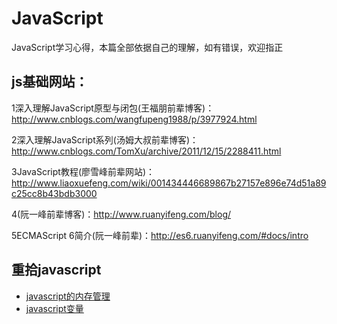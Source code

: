 # JavaScript
JavaScript学习心得，本篇全部依据自己的理解，如有错误，欢迎指正

## js基础网站：

  1深入理解JavaScript原型与闭包(王福朋前辈博客)：http://www.cnblogs.com/wangfupeng1988/p/3977924.html

  2深入理解JavaScript系列(汤姆大叔前辈博客)：http://www.cnblogs.com/TomXu/archive/2011/12/15/2288411.html

  3JavaScript教程(廖雪峰前辈网站)：http://www.liaoxuefeng.com/wiki/001434446689867b27157e896e74d51a89c25cc8b43bdb3000

  4(阮一峰前辈博客)：http://www.ruanyifeng.com/blog/

  5ECMAScript 6简介(阮一峰前辈)：http://es6.ruanyifeng.com/#docs/intro
 
 ## 重拾javascript
- [javascript的内存管理](docs/issue-1.md)
- [javascript变量](docs/issue-2.md)
